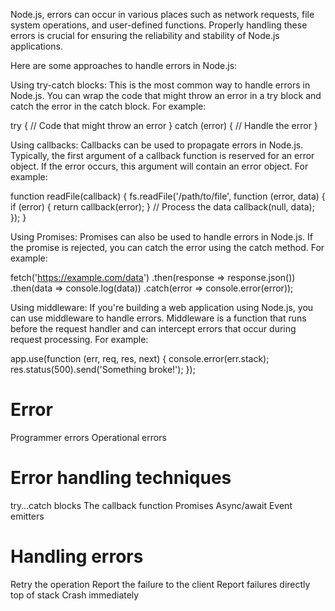 Node.js, errors can occur in various places such as network requests, file system operations, and user-defined functions. Properly handling these errors is crucial for ensuring the reliability and stability of Node.js applications.

Here are some approaches to handle errors in Node.js:

Using try-catch blocks: This is the most common way to handle errors in Node.js. You can wrap the code that might throw an error in a try block and catch the error in the catch block. For example:

try {
  // Code that might throw an error
} catch (error) {
  // Handle the error
}

Using callbacks: Callbacks can be used to propagate errors in Node.js. Typically, the first argument of a callback function is reserved for an error object. If the error occurs, this argument will contain an error object. For example:

function readFile(callback) {
  fs.readFile('/path/to/file', function (error, data) {
    if (error) {
      return callback(error);
    }
    // Process the data
    callback(null, data);
  });
}

Using Promises: Promises can also be used to handle errors in Node.js. If the promise is rejected, you can catch the error using the catch method. For example:

fetch('https://example.com/data')
  .then(response => response.json())
  .then(data => console.log(data))
  .catch(error => console.error(error));

Using middleware: If you're building a web application using Node.js, you can use middleware to handle errors. Middleware is a function that runs before the request handler and can intercept errors that occur during request processing. For example:

app.use(function (err, req, res, next) {
  console.error(err.stack);
  res.status(500).send('Something broke!');
});

# Error
Programmer errors
Operational errors
# Error handling techniques
try…catch blocks
The callback function
Promises
Async/await
Event emitters
# Handling errors
Retry the operation
Report the failure to the client
Report failures directly top of stack
Crash immediately